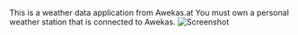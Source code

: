 This is a weather data application from Awekas.at
You must own a personal weather station that is connected to Awekas.
![Screenshot](https://github.com/paktozi/Weather-Station-Windows-Form/assets/130216112/07daf4c0-3dc9-47d1-833d-5f562f01836c)


